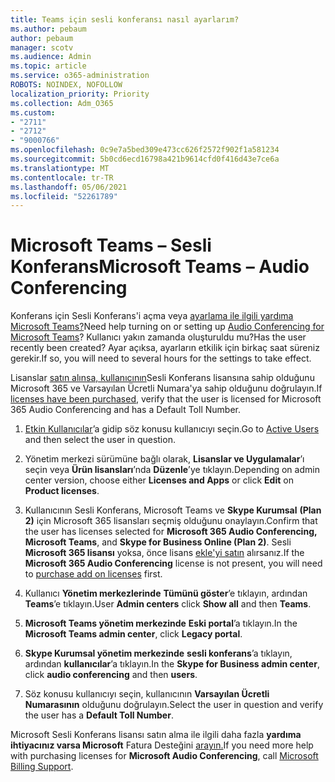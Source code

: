 ```yaml
---
title: Teams için sesli konferansı nasıl ayarlarım?
ms.author: pebaum
author: pebaum
manager: scotv
ms.audience: Admin
ms.topic: article
ms.service: o365-administration
ROBOTS: NOINDEX, NOFOLLOW
localization_priority: Priority
ms.collection: Adm_O365
ms.custom:
- "2711"
- "2712"
- "9000766"
ms.openlocfilehash: 0c9e7a5bed309e473cc626f2572f902f1a581234
ms.sourcegitcommit: 5b0cd6ecd16798a421b9614cfd0f416d43e7ce6a
ms.translationtype: MT
ms.contentlocale: tr-TR
ms.lasthandoff: 05/06/2021
ms.locfileid: "52261789"
---
```

# <a name="microsoft-teams--audio-conferencing"></a><span data-ttu-id="dae06-102">Microsoft Teams – Sesli Konferans</span><span class="sxs-lookup"><span data-stu-id="dae06-102">Microsoft Teams – Audio Conferencing</span></span>

<span data-ttu-id="dae06-103">Konferans için Sesli Konferans'i açma veya [ayarlama ile ilgili yardıma Microsoft Teams?](https://docs.microsoft.com/microsoftteams/set-up-audio-conferencing-in-teams)</span><span class="sxs-lookup"><span data-stu-id="dae06-103">Need help turning on or setting up [Audio Conferencing for Microsoft Teams](https://docs.microsoft.com/microsoftteams/set-up-audio-conferencing-in-teams)?</span></span>  <span data-ttu-id="dae06-104">Kullanıcı yakın zamanda oluşturuldu mu?</span><span class="sxs-lookup"><span data-stu-id="dae06-104">Has the user recently been created?</span></span> <span data-ttu-id="dae06-105">Ayar açıksa, ayarların etkilik için birkaç saat süreniz gerekir.</span><span class="sxs-lookup"><span data-stu-id="dae06-105">If so, you will need to several hours for the settings to take effect.</span></span>

<span data-ttu-id="dae06-106">Lisanslar [satın alınsa, kullanıcının](https://docs.microsoft.com/microsoftteams/set-up-audio-conferencing-in-teams#step-2-get-and-assign-licenses)Sesli Konferans lisansına sahip olduğunu Microsoft 365 ve Varsayılan Ücretli Numara'ya sahip olduğunu doğrulayın.</span><span class="sxs-lookup"><span data-stu-id="dae06-106">If [licenses have been purchased](https://docs.microsoft.com/microsoftteams/set-up-audio-conferencing-in-teams#step-2-get-and-assign-licenses), verify that the user is licensed for Microsoft 365 Audio Conferencing and has a Default Toll Number.</span></span>

1. <span data-ttu-id="dae06-107">[Etkin Kullanıcılar](https://admin.microsoft.com/Adminportal/Home?source=applauncher#/users)’a gidip söz konusu kullanıcıyı seçin.</span><span class="sxs-lookup"><span data-stu-id="dae06-107">Go to [Active Users](https://admin.microsoft.com/Adminportal/Home?source=applauncher#/users) and then select the user in question.</span></span>

2. <span data-ttu-id="dae06-108">Yönetim merkezi sürümüne bağlı olarak, **Lisanslar ve Uygulamalar**’ı seçin veya **Ürün lisansları**’nda **Düzenle**’ye tıklayın.</span><span class="sxs-lookup"><span data-stu-id="dae06-108">Depending on admin center version, choose either **Licenses and Apps** or click **Edit** on **Product licenses**.</span></span>

3. <span data-ttu-id="dae06-109">Kullanıcının Sesli Konferans, Microsoft Teams ve **Skype Kurumsal** **(Plan 2)** için Microsoft 365 lisansları seçmiş olduğunu onaylayın.</span><span class="sxs-lookup"><span data-stu-id="dae06-109">Confirm that the user has licenses selected for **Microsoft 365 Audio Conferencing, Microsoft Teams**, and **Skype for Business Online (Plan 2)**.</span></span> <span data-ttu-id="dae06-110">Sesli **Microsoft 365 lisansı** yoksa, önce lisans [ekle'yi satın](https://docs.microsoft.com/microsoftteams/teams-add-on-licensing/microsoft-teams-add-on-licensing?tabs=small-business) alırsanız.</span><span class="sxs-lookup"><span data-stu-id="dae06-110">If the **Microsoft 365 Audio Conferencing** license is not present, you will need to [purchase add on licenses](https://docs.microsoft.com/microsoftteams/teams-add-on-licensing/microsoft-teams-add-on-licensing?tabs=small-business) first.</span></span>

4. <span data-ttu-id="dae06-111">Kullanıcı **Yönetim merkezlerinde** **Tümünü göster**’e tıklayın, ardından **Teams**’e tıklayın.</span><span class="sxs-lookup"><span data-stu-id="dae06-111">User **Admin centers** click **Show all** and then **Teams**.</span></span>

5. <span data-ttu-id="dae06-112">**Microsoft Teams yönetim merkezinde** **Eski portal**’a tıklayın.</span><span class="sxs-lookup"><span data-stu-id="dae06-112">In the **Microsoft Teams admin center**, click **Legacy portal**.</span></span>

6. <span data-ttu-id="dae06-113">**Skype Kurumsal yönetim merkezinde** **sesli konferans**’a tıklayın, ardından **kullanıcılar**’a tıklayın.</span><span class="sxs-lookup"><span data-stu-id="dae06-113">In the **Skype for Business admin center**, click **audio conferencing** and then **users**.</span></span>

7. <span data-ttu-id="dae06-114">Söz konusu kullanıcıyı seçin, kullanıcının **Varsayılan Ücretli Numarasının** olduğunu doğrulayın.</span><span class="sxs-lookup"><span data-stu-id="dae06-114">Select the user in question and verify the user has a **Default Toll Number**.</span></span>

<span data-ttu-id="dae06-115">Microsoft Sesli Konferans lisansı satın alma ile ilgili daha fazla **yardıma ihtiyacınız varsa Microsoft** Fatura Desteğini [arayın.](/microsoft-365/admin/contact-support-for-business-products?view=o365-worldwide#phone-support)</span><span class="sxs-lookup"><span data-stu-id="dae06-115">If you need more help with purchasing licenses for **Microsoft Audio Conferencing**, call [Microsoft Billing Support](/microsoft-365/admin/contact-support-for-business-products?view=o365-worldwide#phone-support).</span></span>
